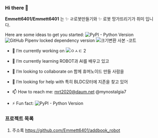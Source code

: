 ### Hi there 👋

**Emmett6401/Emmett6401** 는  ✨ ㄹ로봇만들기와  ✨ 로봇 망가뜨리기가 취미 입니다. 

Here are some ideas to get you started:
![PyPI - Python Version](https://img.shields.io/pypi/pyversions/:packageName)
![GitHub Pipenv locked dependency version](https://img.shields.io/github/pipenv/locked/dependency-version/:user/:repo/:packageName)
![크기변환 사본 -코트](https://github.com/Emmett6401/addbook_robot/assets/46923369/b59685dc-332b-4a65-82c4-a885e756de7e)

- 🔭 I’m currently working on ![ㅇㅅㄷ 2](https://github.com/Emmett6401/addbook_robot/assets/46923369/260ff763-2337-4bce-bdc5-f09f19330c83)

- 🌱 I’m currently learning ROBOT과 AI를 배우고 있고 
- 👯 I’m looking to collaborate on 함께 휴머노이드 만들 사람을 
- 🤔 I’m looking for help with 특히 BLDC모터에 지존을 찾고 있어 
- 📫 How to reach me: mrt2020@daum.net @mynostalgia7 
- ⚡ Fun fact: 
![PyPI - Python Version](https://img.shields.io/pypi/pyversions/:packageName)

### 프로젝트 목록
1. 주소록 https://github.com/Emmett6401/addbook_robot

